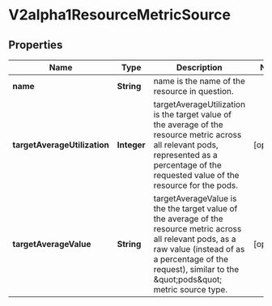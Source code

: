 
# V2alpha1ResourceMetricSource

## Properties
Name | Type | Description | Notes
------------ | ------------- | ------------- | -------------
**name** | **String** | name is the name of the resource in question. | 
**targetAverageUtilization** | **Integer** | targetAverageUtilization is the target value of the average of the resource metric across all relevant pods, represented as a percentage of the requested value of the resource for the pods. |  [optional]
**targetAverageValue** | **String** | targetAverageValue is the the target value of the average of the resource metric across all relevant pods, as a raw value (instead of as a percentage of the request), similar to the \&quot;pods\&quot; metric source type. |  [optional]



